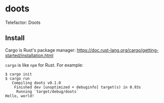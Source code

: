 # doots
Telefactor: Doots

## Install
Cargo is Rust's package manager:
https://doc.rust-lang.org/cargo/getting-started/installation.html

`cargo` is like `npm` for Rust. For example:

```
$ cargo init
$ cargo run
   Compiling doots v0.1.0
    Finished dev [unoptimized + debuginfo] target(s) in 0.93s
     Running `target/debug/doots`
Hello, world!
```


